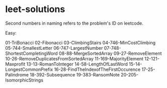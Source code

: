 # leet-solutions

Second numbers in naming refers to the problem's ID on leetcode.

Easy:

01-TriBonacci
02-Fibonacci
03-ClimbingStairs
04-746-MinCostClimbing
05-744-SmallestLetter
06-747-LargestNumber
07-748-ShortestCompletingWord
08-88-MergeSortedArray
09-27-RemoveElement
10-26-RemoveDuplicatesFromSortedArray
11-169-MajorityElement
12-121-Maxprofit
13-13-RomanToInteger
14-58-LengthOfLastWord
15-14-LongestCommonPrefix
16-28-FindTheIndexofTheFirstOccurence
17-25-Palindrome
18-392-Subsequence
19-383-RansomNote
20-205-IsomorphicStrings
